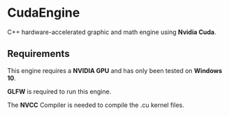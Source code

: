 
# CudaEngine

C++ hardware-accelerated graphic and math engine using **Nvidia Cuda**.

## Requirements

This engine requires a **NVIDIA GPU** and has only been tested on **Windows 10**.

**GLFW** is required to run this engine.

The **NVCC** Compiler is needed to compile the .cu kernel files.
